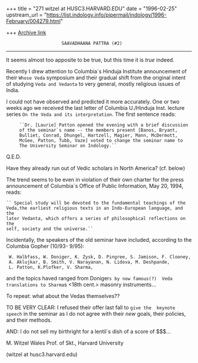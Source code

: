 +++
title = "271 witzel at HUSC3.HARVARD.EDU"
date = "1996-02-25"
upstream_url = "https://list.indology.info/pipermail/indology/1996-February/004279.html"

+++
[Archive link](https://list.indology.info/pipermail/indology/1996-February/004279.html)



                         SAAVADHAANA PATTRA (#2)
-------------------------------------------------------------------------------



It seems almost too apposite to be true, but this time it is *true* indeed.  


Recently I drew attention to Columbia`s Hinduja Institute announcement of 
their ``Whose Veda`` symposium and their gradual shift from the original 
intent of studying ``Veda and Vedanta`` to very general, mostly religious 
issues of India. 

I could not have observed and predicted it more accurately. One or two
weeks ago we received the last letter of Columbia U./Hinduja Inst. lecture
series ``On the Veda and its interpretation``. The first sentence reads: 

         ``Dr. [Laurie] Patton opened the evening with a brief discussion
         of the seminar`s name -- the members present [Banos, Bryant, 
         Bulliet, Conrad, Dhungel, Hartzell, Magier, Mann, McDermott, 
         McGee, Patton, Tubb, Vaze] voted to change the seminar name to 
         The University Seminar on Indology.``

Q.E.D.


Have they already run out of Vedic scholars in North America?
(cf. below)


The trend seems to be even in violation of their own charter for the 
press announcement of Columbia`s Office of Public Information, May 
20, 1994, reads:

    `` Special study will be devoted to the fundamental teachings of the 
    Veda,the earliest religious texts in an Indo-European language, and the 
    later Vedanta, which offers a series of philosophical reflections on the 
    self, society and the universe.``


Incidentally, the speakers of the old seminar have included, according to
the Columbia Gopher (10/93- 9/95): 

     W. Halbfass, W. Doniger, K. Zysk, D. Pingree, S. Jamison, F. Clooney, 
     A. Aklujkar, B. Smith, V. Narayanan, N. Lidova, M. Deshpande,
     L. Patton, K.Plofker, V. Sharma,

and the topics haved ranged from Doniger`s by now famous(?)  Veda 
translations to Sharma`s <18th cent.> masonry instruments... 

To repeat: what about the Vedas themselves??


TO BE VERY CLEAR: I refused their offer last  fall to ``give the 
keynote speech`` in the seminar as I do not agree with their *new* goals, 
their policies, and their methods.

AND: I do not sell my birthright for a lentil`s dish of a score of $$$...



M. Witzel
Wales Prof. of Skt.,
Harvard University

(witzel at husc3.harvard.edu)
















